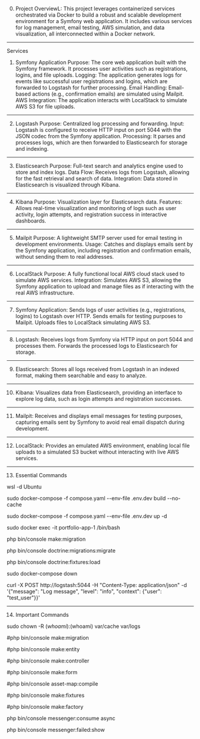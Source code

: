0. Project OverviewL:
This project leverages containerized services orchestrated via Docker to build a robust and scalable development environment for a Symfony web application. It includes various services for log management, email testing, AWS simulation, and data visualization, all interconnected within a Docker network.
_________________________________________
Services
1. Symfony Application
Purpose: The core web application built with the Symfony framework. It processes user activities such as registrations, logins, and file uploads.
Logging: The application generates logs for events like successful user registrations and logins, which are forwarded to Logstash for further processing.
Email Handling: Email-based actions (e.g., confirmation emails) are simulated using Mailpit.
AWS Integration: The application interacts with LocalStack to simulate AWS S3 for file uploads.
_________________________________________
2. Logstash
Purpose: Centralized log processing and forwarding.
Input: Logstash is configured to receive HTTP input on port 5044 with the JSON codec from the Symfony application.
Processing: It parses and processes logs, which are then forwarded to Elasticsearch for storage and indexing.
_________________________________________
3. Elasticsearch
Purpose: Full-text search and analytics engine used to store and index logs.
Data Flow: Receives logs from Logstash, allowing for the fast retrieval and search of data.
Integration: Data stored in Elasticsearch is visualized through Kibana.
_________________________________________
4. Kibana
Purpose: Visualization layer for Elasticsearch data.
Features: Allows real-time visualization and monitoring of logs such as user activity, login attempts, and registration success in interactive dashboards.
_________________________________________
5. Mailpit
Purpose: A lightweight SMTP server used for email testing in development environments.
Usage: Catches and displays emails sent by the Symfony application, including registration and confirmation emails, without sending them to real addresses.
_________________________________________
6. LocalStack
Purpose: A fully functional local AWS cloud stack used to simulate AWS services.
Integration: Simulates AWS S3, allowing the Symfony application to upload and manage files as if interacting with the real AWS infrastructure.
_________________________________________
7. Symfony Application:
Sends logs of user activities (e.g., registrations, logins) to Logstash over HTTP.
Sends emails for testing purposes to Mailpit.
Uploads files to LocalStack simulating AWS S3.
_________________________________________
8. Logstash:
Receives logs from Symfony via HTTP input on port 5044 and processes them.
Forwards the processed logs to Elasticsearch for storage.
_________________________________________
9. Elasticsearch:
Stores all logs received from Logstash in an indexed format, making them searchable and easy to analyze.
_________________________________________
10. Kibana:
Visualizes data from Elasticsearch, providing an interface to explore log data, such as login attempts and registration successes.
_________________________________________
11. Mailpit:
Receives and displays email messages for testing purposes, capturing emails sent by Symfony to avoid real email dispatch during development.
_________________________________________
12. LocalStack:
Provides an emulated AWS environment, enabling local file uploads to a simulated S3 bucket without interacting with live AWS services.
_________________________________________
13. Essential Commands

wsl -d Ubuntu

sudo docker-compose -f compose.yaml --env-file .env.dev build --no-cache

sudo docker-compose -f compose.yaml --env-file .env.dev up -d

sudo docker exec -it portfolio-app-1 /bin/bash

php bin/console make:migration

php bin/console doctrine:migrations:migrate

php bin/console doctrine:fixtures:load

sudo docker-compose down

curl -X POST http://logstash:5044 -H "Content-Type: application/json" -d '{"message": "Log message", "level": "info", "context": {"user": "test_user"}}'
_________________________________________
14. Important Commands

sudo chown -R $(whoami):$(whoami) var/cache var/logs

#php bin/console make:migration

#php bin/console make:entity

#php bin/console make:controller    

#php bin/console make:form

#php bin/console asset-map:compile

#php bin/console make:fixtures

#php bin/console make:factory

php bin/console messenger:consume async

php bin/console messenger:failed:show